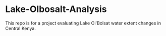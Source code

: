 # Lake-Olbosalt-Analysis

This repo is for a project evaluating Lake Ol'Bolsat water extent changes in Central Kenya.
